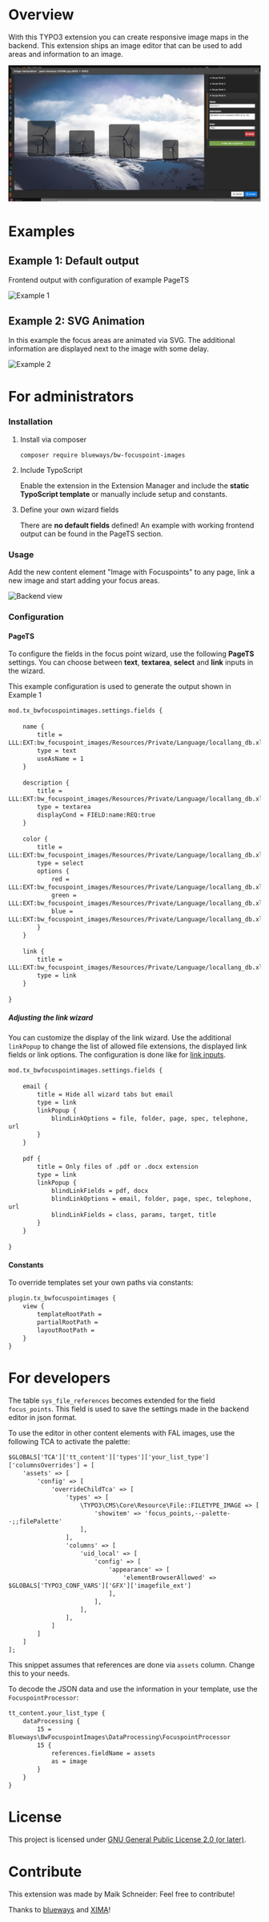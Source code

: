 Overview
========

With this TYPO3 extension you can create responsive image maps in the
backend. This extension ships an image editor that can be used to add
areas and information to an image.

![Backend Editor](Documentation/Images/example_backend.png)

Examples
========

Example 1: Default output
-------------------------

Frontend output with configuration of example PageTS

![Example 1](https://bytebucket.org/blueways/bw_focuspoint_images/raw/master/Documentation/Images/example_frontend.jpg)

Example 2: SVG Animation
------------------------

In this example the focus areas are animated via SVG. The additional
information are displayed next to the image with some delay.

![Example 2](https://bytebucket.org/blueways/bw_focuspoint_images/raw/master/Documentation/Images/example_animation.gif)

For administrators
==================

### Installation

1.  Install via composer

    ``` {.bash}
    composer require blueways/bw-focuspoint-images
    ```

2.  Include TypoScript

    Enable the extension in the Extension Manager and include the
    **static TypoScript template** or manually include setup and
    constants.

3.  Define your own wizard fields

    There are **no default fields** defined! An example with working
    frontend output can be found in the PageTS section.

### Usage

Add the new content element "Image with Focuspoints" to any page, link a new
image and start adding your focus areas.

![Backend view](https://bytebucket.org/blueways/bw_focuspoint_images/raw/master/Documentation/Images/backend-collage.jpg)

### Configuration

#### PageTS

To configure the fields in the focus point wizard, use the following
**PageTS** settings. You can choose between **text**, **textarea**, **select** and **link** inputs in the wizard.

This example configuration is used to generate the output shown in Example 1

``` {.typoscript}
mod.tx_bwfocuspointimages.settings.fields {

    name {
        title = LLL:EXT:bw_focuspoint_images/Resources/Private/Language/locallang_db.xlf:wizard.fields.name
        type = text
        useAsName = 1
    }

    description {
        title = LLL:EXT:bw_focuspoint_images/Resources/Private/Language/locallang_db.xlf:wizard.fields.description
        type = textarea
        displayCond = FIELD:name:REQ:true
    }

    color {
        title = LLL:EXT:bw_focuspoint_images/Resources/Private/Language/locallang_db.xlf:wizard.fields.color
        type = select
        options {
            red = LLL:EXT:bw_focuspoint_images/Resources/Private/Language/locallang_db.xlf:wizard.fields.color.red
            green = LLL:EXT:bw_focuspoint_images/Resources/Private/Language/locallang_db.xlf:wizard.fields.color.green
            blue = LLL:EXT:bw_focuspoint_images/Resources/Private/Language/locallang_db.xlf:wizard.fields.color.blue
        }
    }

    link {
        title = LLL:EXT:bw_focuspoint_images/Resources/Private/Language/locallang_db.xlf:wizard.fields.link
        type = link
    }

}
```

##### Adjusting the link wizard

You can customize the display of the link wizard. Use the additional ```linkPopup``` to change the list of allowed file extensions, the displayed link fields or link options. The configuration is done like for [link inputs](https://docs.typo3.org/m/typo3/reference-tca/11.5/en-us/ColumnsConfig/Type/Input/Properties/LinkPopup.html#linkpopup).

``` {.typoscript}
mod.tx_bwfocuspointimages.settings.fields {

    email {
        title = Hide all wizard tabs but email
        type = link
        linkPopup {
            blindLinkOptions = file, folder, page, spec, telephone, url
        }
    }

    pdf {
        title = Only files of .pdf or .docx extension
        type = link
        linkPopup {
            blindLinkFields = pdf, docx
            blindLinkOptions = email, folder, page, spec, telephone, url
            blindLinkFields = class, params, target, title
        }
    }

}
```

#### Constants

To override templates set your own paths via constants:

``` {.typoscript}
plugin.tx_bwfocuspointimages {
    view {
        templateRootPath =
        partialRootPath =
        layoutRootPath =
    }
}
```

For developers
==============

The table `sys_file_references` becomes
extended for the field `focus_points`. This field is used to save the settings made in the backend editor in json format.

To use the editor in other content elements with FAL images, use the
following TCA to activate the palette:

``` {.php}
$GLOBALS['TCA']['tt_content']['types']['your_list_type']['columnsOverrides'] = [
    'assets' => [
        'config' => [
            'overrideChildTca' => [
                'types' => [
                    \TYPO3\CMS\Core\Resource\File::FILETYPE_IMAGE => [
                        'showitem' => 'focus_points,--palette--;;filePalette'
                    ],
                ],
                'columns' => [
                    'uid_local' => [
                        'config' => [
                            'appearance' => [
                                'elementBrowserAllowed' => $GLOBALS['TYPO3_CONF_VARS']['GFX']['imagefile_ext']
                            ],
                        ],
                    ],
                ],
            ]
        ]
    ]
];
```

This snippet assumes that references are done via `assets` column. Change this to your needs.

To decode the JSON data and use the information in your template, use the `FocuspointProcessor`:

```typo3_typoscript
tt_content.your_list_type {
    dataProcessing {
        15 = Blueways\BwFocuspointImages\DataProcessing\FocuspointProcessor
        15 {
            references.fieldName = assets
            as = image
        }
    }
}
```

License
=======

This project is licensed under [GNU General Public License 2.0 (or later)](LICENSE.md).

Contribute
==========

This extension was made by Maik Schneider: Feel free to contribute!

Thanks to [blueways](https://www.blueways.de/) and [XIMA](https://www.xima.de/)!

